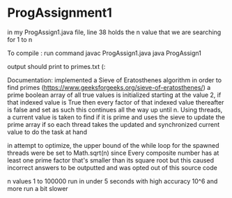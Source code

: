 # ProgAssignment1

in my ProgAssign1.java file, line 38 holds the n value that we are searching for 1 to n

To compile : 
run command javac ProgAssign1.java
java ProgAssign1

output should print to primes.txt (:

Documentation:
implemented a Sieve of Eratosthenes algorithm in order to find primes (https://www.geeksforgeeks.org/sieve-of-eratosthenes/)
a prime boolean array of all true values is initialized 
starting at the value 2, if that indexed value is True then every factor of that indexed value thereafter is false and set as such
this continues all the way up until n.
Using threads, a current value is taken to find if it is prime and uses the sieve to update the prime array if so 
each thread takes the updated and synchronized current value to do the task at hand

in attempt to optimize, the upper bound of the while loop for the spawned threads were be set to Math.sqrt(n) since Every composite number has at least one prime factor that's smaller than its square root but this caused incorrect answers to be outputted and was opted out of this source code

n values 1 to 100000 run in under 5 seconds with high accuracy
10^6 and more run a bit slower 
